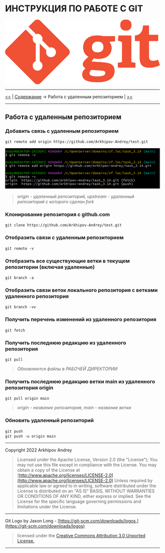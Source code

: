 # ИНСТРУКЦИЯ ПО РАБОТЕ С GIT

![Logo GIT](img/Git-Logo-1788C.png)

---

[<<](git-hub.md) | [Содержание](../readme.md) -> Работа с удаленным репозиторием | [>>](../readme.md)

---

## Работа с удаленным репозиторием

### Добавить связь с удаленным репозиторием

```
git remote add origin https://github.com/Arkhipov-Andrey/test.git
```

![git remote add](img/git-remote-add.png)

> _origin - удаленный репозиторий, upstream - удаленный репозиторий с которого сделан fork_

### Клонирование репозитория с github.com

```
git clone https://github.com/Arkhipov-Andrey/test.git
```

### Отобразить связи с удаленным репозиторием

```
git remote -v
```

### Отобразить все существующие ветки в текущем репозитории (включая удаленные)

```
git branch -a
```

### Отобразить связи веток локального репозитория с ветками удаленного репозитория

```
git branch -vv
```

### Получить перечень изменений из удаленного репозитория

```
git fetch
```

### Получить последнюю редакцию из удаленного репозитория

```
git pull
```

> _Обновляются файлы в РАБОЧЕЙ ДИРЕКТОРИИ_

### Получить последнюю редакцию ветки main из удаленного репозитория origin

```
git pull origin main
```

> _origin - название репозитория, main - название ветки_

### Обновить удаленный репозиторий

```
git push
git push -u origin main
```

---

Copyright 2022 Arkhipov Andrey

> Licensed under the Apache License, Version 2.0 (the "License");
> You may not use this file except in compliance with the License.
> You may obtain a copy of the License at
> [http://www.apache.org/licenses/LICENSE-2.0](http://www.apache.org/licenses/LICENSE-2.0)
> Unless required by applicable law or agreed to in writing, software distributed under the License is distributed on an "AS IS" BASIS, WITHOUT WARRANTIES OR CONDITIONS OF ANY KIND, either express or implied.
> See the License for the specific language governing permissions and limitations under the License.

---

Git Logo by Jason Long - [https://git-scm.com/downloads/logos,](https://git-scm.com/downloads/logos)

> licensed under the [Creative Commons Attribution 3.0 Unported License.](https://creativecommons.org/licenses/by/3.0/)

---
